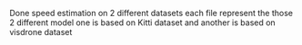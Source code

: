Done speed estimation on 2 different datasets
each file represent the those 2 different model one is based on Kitti dataset and another is based on visdrone dataset

